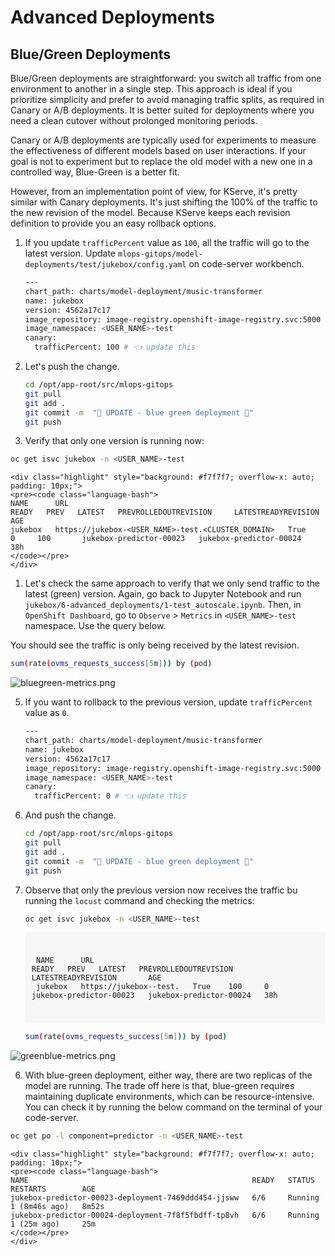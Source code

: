 # Advanced Deployments

## Blue/Green Deployments

Blue/Green deployments are straightforward: you switch all traffic from one environment to another in a single step. This approach is ideal if you prioritize simplicity and prefer to avoid managing traffic splits, as required in Canary or A/B deployments. It is better suited for deployments where you need a clean cutover without prolonged monitoring periods.

Canary or A/B deployments are typically used for experiments to measure the effectiveness of different models based on user interactions. If your goal is not to experiment but to replace the old model with a new one in a controlled way, Blue-Green is a better fit.

However, from an implementation point of view, for KServe, it's pretty similar with Canary deployments. It's just shifting the 100% of the traffic to the new revision of the model. Because KServe keeps each revision definition to provide you an easy rollback options. 

1. If you update `trafficPercent` value as `100`, all the traffic will go to the latest version. Update `mlops-gitops/model-deployments/test/jukebox/config.yaml` on code-server workbench.

    ```bash
    ---
    chart_path: charts/model-deployment/music-transformer
    name: jukebox
    version: 4562a17c17
    image_repository: image-registry.openshift-image-registry.svc:5000
    image_namespace: <USER_NAME>-test
    canary:
      trafficPercent: 100 # 👈 update this
    ```

2. Let's push the change.

    ```bash
    cd /opt/app-root/src/mlops-gitops
    git pull
    git add .
    git commit -m  "🐳 UPDATE - blue green deployment 🍏"
    git push
    ```

3. Verify that only one version is running now:

  ```bash
  oc get isvc jukebox -n <USER_NAME>-test
  ```

    <div class="highlight" style="background: #f7f7f7; overflow-x: auto; padding: 10px;">
    <pre><code class="language-bash">                                                                                                  
    NAME      URL                                                                          READY   PREV   LATEST   PREVROLLEDOUTREVISION     LATESTREADYREVISION       AGE
    jukebox   https://jukebox-<USER_NAME>-test.<CLUSTER_DOMAIN>   True    0     100       jukebox-predictor-00023   jukebox-predictor-00024   38h
    </code></pre>
    </div>

1. Let's check the same approach to verify that we only send traffic to the latest (green) version. Again, go back to Jupyter Notebook and run `jukebox/6-advanced_deployments/1-test_autoscale.ipynb`. Then, in `OpenShift Dashboard`, go to `Observe` > `Metrics` in `<USER_NAME>-test` namespace. Use the query below.

  You should see the traffic is only being received by the latest revision.

  ```bash
  sum(rate(ovms_requests_success[5m])) by (pod) 
  ```

  ![bluegreen-metrics.png](./images/bluegreen-metrics.png)

5. If you want to rollback to the previous version, update `trafficPercent` value as `0`.

    ```bash
    ---
    chart_path: charts/model-deployment/music-transformer
    name: jukebox
    version: 4562a17c17
    image_repository: image-registry.openshift-image-registry.svc:5000
    image_namespace: <USER_NAME>-test
    canary:
      trafficPercent: 0 # 👈 update this
    ```


4. And push the change.

    ```bash
    cd /opt/app-root/src/mlops-gitops
    git pull
    git add .
    git commit -m  "🍏 UPDATE - blue green deployment 🐳"
    git push
    ```

5. Observe that only the previous version now receives the traffic bu running the `locust` command and checking the metrics:

    ```bash
    oc get isvc jukebox -n <USER_NAME>-test
    ```

    <div class="highlight" style="background: #f7f7f7; overflow-x: auto; padding: 10px;">
    <pre><code class="language-bash">                                                                                                  
    NAME      URL                                                                          READY   PREV   LATEST   PREVROLLEDOUTREVISION     LATESTREADYREVISION       AGE
    jukebox   https://jukebox-<USER_NAME>-test.<CLUSTER_DOMAIN>   True    100     0       jukebox-predictor-00023   jukebox-predictor-00024   38h
    </code></pre>
    </div>

    ```bash
    sum(rate(ovms_requests_success[5m])) by (pod) 
    ```

  ![greenblue-metrics.png](./images/greenblue-metrics.png)


6. With blue-green deployment, either way, there are two replicas of the model are running. The trade off here is that, blue-green requires maintaining duplicate environments, which can be resource-intensive. You can check it by running the below command on the terminal of your code-server.

  ```bash
  oc get po -l component=predictor -n <USER_NAME>-test
  ```
    <div class="highlight" style="background: #f7f7f7; overflow-x: auto; padding: 10px;">
    <pre><code class="language-bash"> 
    NAME                                                  READY   STATUS    RESTARTS        AGE
    jukebox-predictor-00023-deployment-7469ddd454-jjsww   6/6     Running   1 (8m46s ago)   8m52s
    jukebox-predictor-00024-deployment-7f8f5fbdff-tp8vh   6/6     Running   1 (25m ago)     25m
    </code></pre>
    </div>